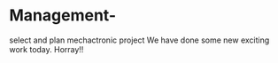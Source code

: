 # Management-
select and plan mechactronic project
We have done some new exciting work today. Horray!!
